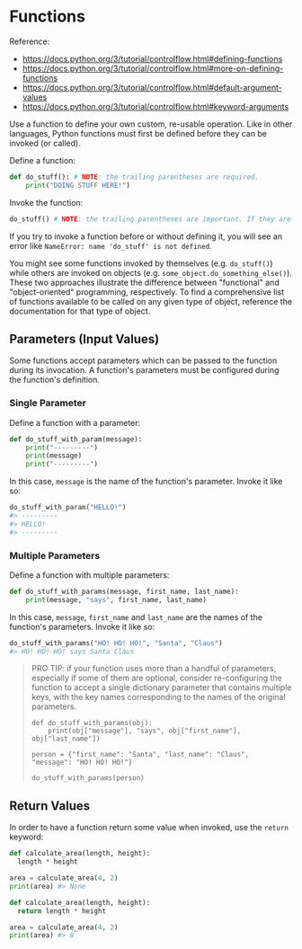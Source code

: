 # Functions

Reference:

  + https://docs.python.org/3/tutorial/controlflow.html#defining-functions
  + https://docs.python.org/3/tutorial/controlflow.html#more-on-defining-functions
  + https://docs.python.org/3/tutorial/controlflow.html#default-argument-values
  + https://docs.python.org/3/tutorial/controlflow.html#keyword-arguments

Use a function to define your own custom, re-usable operation. Like in other languages, Python functions must first be defined before they can be invoked (or called).

Define a function:

```python
def do_stuff(): # NOTE: the trailing parentheses are required.
    print("DOING STUFF HERE!")
```

Invoke the function:

```python
do_stuff() # NOTE: the trailing parentheses are important. If they are omitted, the function will accessed but not be invoked.
```

If you try to invoke a function before or without defining it, you will see an error like `NameError: name 'do_stuff' is not defined`.

You might see some functions invoked by themselves (e.g. `do_stuff()`) while others are invoked on objects (e.g. `some_object.do_something_else()`). These two approaches illustrate the difference between "functional" and "object-oriented" programming, respectively. To find a comprehensive list of functions available to be called on any given type of object, reference the documentation for that type of object.

## Parameters (Input Values)

Some functions accept parameters which can be passed to the function during its invocation. A function's parameters must be configured during the function's definition.

### Single Parameter

Define a function with a parameter:

```python
def do_stuff_with_param(message):
    print("---------")
    print(message)
    print("---------")
```

In this case, `message` is the name of the function's parameter. Invoke it like so:

```python
do_stuff_with_param("HELLO!")
#> ---------
#> HELLO!
#> ---------
```

### Multiple Parameters

Define a function with multiple parameters:

```python
def do_stuff_with_params(message, first_name, last_name):
    print(message, "says", first_name, last_name)
```

In this case, `message`, `first_name` and `last_name` are the names of the function's parameters. Invoke it like so:

```python
do_stuff_with_params("HO! HO! HO!", "Santa", "Claus")
#> HO! HO! HO! says Santa Claus
```

> PRO TIP: if your function uses more than a handful of parameters, especially if some of them are optional, consider re-configuring the function to accept a single dictionary parameter that contains multiple keys, with the key names corresponding to the names of the original parameters.
>
>     def do_stuff_with_params(obj):
>         print(obj["message"], "says", obj["first_name"], obj["last_name"])
>
>     person = {"first_name": "Santa", "last_name": "Claus", "message": "HO! HO! HO!"}
>
>     do_stuff_with_params(person)
>


## Return Values

In order to have a function return some value when invoked, use the `return` keyword:

```python
def calculate_area(length, height):
  length * height

area = calculate_area(4, 2)
print(area) #> None
```

```python
def calculate_area(length, height):
  return length * height

area = calculate_area(4, 2)
print(area) #> 8
```
